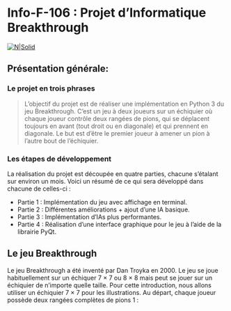 # Info-F-106 : Projet d’Informatique Breakthrough


[![N|Solid](https://fundit.fr/sites/default/files/actors/1456-universite-libre-bruxelles-ulb.jpg)](https://nodesource.com/products/nsolid)

## Présentation générale:
### Le projet en trois phrases
>L’objectif du projet est de réaliser une implémentation en Python 3 du jeu Breakthrough. C’est un jeu à deux joueurs sur un échiquier où chaque joueur contrôle deux rangées de pions, qui se déplacent toujours en avant (tout droit ou en diagonale) et qui prennent en diagonale. Le but est d’être le premier joueur à amener un pion à l’autre bout de l’échiquier.
### Les étapes de développement
La réalisation du projet est découpée en quatre parties, chacune s’étalant sur environ un mois. Voici un résumé de ce qui sera développé dans chacune de celles-ci :
- Partie 1 : Implémentation du jeu avec affichage en terminal.
- Partie 2 : Différentes améliorations + ajout d’une IA basique.
- Partie 3 : Implémentation d’IAs plus performantes.
- Partie 4 : Réalisation d’une interface graphique pour le jeu à l’aide de la librairie PyQt.
## Le jeu Breakthrough
Le jeu Breakthrough a été inventé par Dan Troyka en 2000. Le jeu se joue habituellement sur un échiquer 7 × 7 ou 8 × 8 mais peut se jouer sur un échiquier de n’importe quelle taille. Pour cette introduction, nous allons utiliser un échiquier 7 × 7 pour les illustrations.
Au départ, chaque joueur possède deux rangées complètes de pions 1 :